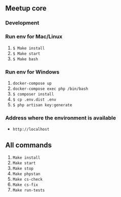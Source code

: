 ## Meetup core

### Development
### Run env for Mac/Linux
1. `$ Make install`
2. `$ Make start`
3. `$ Make bash`

### Run env for Windows

1. `docker-compose up`
2. `docker-compose exec php /bin/bash`
3. `$ composer install`
4. `$ cp .env.dist .env`
5. `$ php artisan key:generate`

### Address where the environment is available
- `http://localhost`
## All commands
1. `Make install`
2. `Make start`
3. `Make stop`
4. `Make phpstan`
5. `Make cs-check`
6. `Make cs-fix`
7. `Make run-tests`